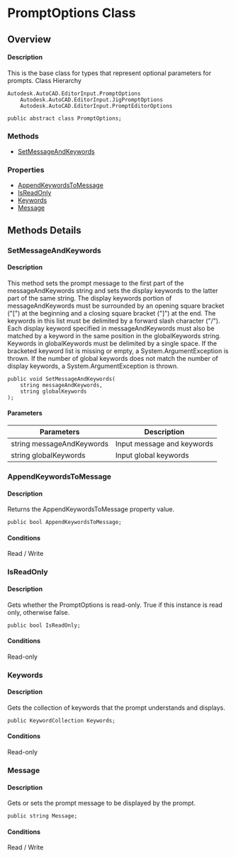 # PromptOptions Class

## Overview

#### Description
This is the base class for types that represent optional parameters for prompts.
Class Hierarchy
```text
Autodesk.AutoCAD.EditorInput.PromptOptions
    Autodesk.AutoCAD.EditorInput.JigPromptOptions
    Autodesk.AutoCAD.EditorInput.PromptEditorOptions
```

```text
public abstract class PromptOptions;
```

### Methods

- [SetMessageAndKeywords](#setmessageandkeywords)

### Properties

- [AppendKeywordsToMessage](#appendkeywordstomessage)
- [IsReadOnly](#isreadonly)
- [Keywords](#keywords)
- [Message](#message)


## Methods Details

### SetMessageAndKeywords

#### Description
This method sets the prompt message to the first part of the messageAndKeywords string and sets the display keywords to the latter part of the same string. The display keywords portion of messageAndKeywords must be surrounded by an opening square bracket ("[") at the beginning and a closing square bracket ("]") at the end. The keywords in this list must be delimited by a forward slash character ("/"). 
Each display keyword specified in messageAndKeywords must also be matched by a keyword in the same position in the globalKeywords string. Keywords in globalKeywords must be delimited by a single space. 
If the bracketed keyword list is missing or empty, a System.ArgumentException is thrown. If the number of global keywords does not match the number of display keywords, a System.ArgumentException is thrown.
```text
public void SetMessageAndKeywords(
    string messageAndKeywords, 
    string globalKeywords
);
```

#### Parameters
| Parameters | Description |
| --- | --- |
| string messageAndKeywords | Input message and keywords |
| string globalKeywords | Input global keywords |

### AppendKeywordsToMessage

#### Description
Returns the AppendKeywordsToMessage property value.
```text
public bool AppendKeywordsToMessage;
```

#### Conditions
Read / Write
### IsReadOnly

#### Description
Gets whether the PromptOptions is read-only. 
True if this instance is read only, otherwise false.
```text
public bool IsReadOnly;
```

#### Conditions
Read-only
### Keywords

#### Description
Gets the collection of keywords that the prompt understands and displays. 
```text
public KeywordCollection Keywords;
```

#### Conditions
Read-only
### Message

#### Description
Gets or sets the prompt message to be displayed by the prompt.
```text
public string Message;
```

#### Conditions
Read / Write